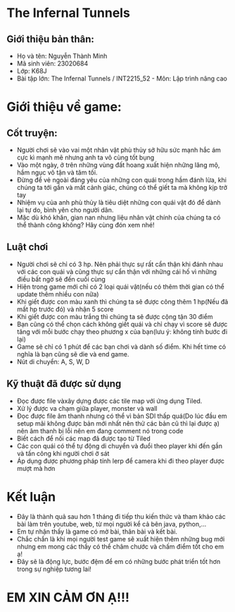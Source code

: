 # The Infernal Tunnels
## Giới thiệu bản thân:
- Họ và tên: Nguyễn Thành Minh
- Mã sinh viên: 23020684
- Lớp: K68J
- Bài tập lớn: The Infernal Tunnels / INT2215_52 - Môn: Lập trình nâng cao

# Giới thiệu về game:
## Cốt truyện:
- Người chơi sẽ vào vai một nhân vật phù thủy sở hữu sức mạnh hắc ám cực kì mạnh mẽ nhưng anh ta vô cùng tốt bụng
- Vào một ngày, ở trên những vùng đất hoang xuất hiện những lăng mộ, hầm ngục vô tận và tăm tối.
- Đừng để vẻ ngoài đáng yêu của những con quái trong hầm đánh lừa, khi chúng ta tới gần và mất cảnh giác, chúng có thể giết ta mà không kịp trở tay
- Nhiệm vụ của anh phù thủy là tiêu diệt những con quái vật đó để dành lại tự do, bình yên cho người dân.
- Mặc dù khó khăn, gian nan nhưng liệu nhân vật chính của chúng ta có thể thành công không? Hãy cùng đón xem nhé!

## Luật chơi
- Người chơi sẽ chỉ có 3 hp. Nên phải thực sự rất cẩn thận khi đánh nhau với các con quái và cũng thực sự cẩn thận với những cái hố vì những điều bất ngờ sẽ đến cuối cùng
- Hiện trong game mới chỉ có 2 loại quái vật(nếu có thêm thời gian có thể update thêm nhiều con nữa)
- Khi giết được con màu xanh thì chúng ta sẽ được công thêm 1 hp(Nếu đã mất hp trước đó) và nhận 5 score
- Khi giết được con màu trắng thì chúng ta sẽ được cộng tận 30 điểm
- Bạn cũng có thể chọn cách không giết quái và chỉ chạy vì score sẽ được tăng với mỗi bước chạy theo phương x của bạn(lưu ý: không tính bước đi lại)
- Game sẽ chỉ có 1 phút để các bạn chơi và dành số điểm. Khi hết time có nghĩa là bạn cũng sẽ die và end game.
- Nút di chuyển: A, S, W, D

## Kỹ thuật đã được sử dụng
- Đọc được file vàxây dựng được các tile map với ứng dụng Tiled.
- Xử lý được va chạm giữa player, monster và wall
- Đọc được file âm thanh nhưng có thể vì bản SDl thấp quá(Do lúc đầu em setup mãi không được bản mới nhất nên thử các bản cũ thì lại được ạ) nên âm thanh bị lỗi nên em đang comment nó trong code
- Biết cách để nối các map đã được tạo từ Tiled
- Các con quái có thể tự động di chuyển và đuổi theo player khi đến gần và tấn công khi người chơi ở sát
- Áp dụng được phương pháp tính lerp để camera khi đi theo player được mượt mà hơn

# Kết luận
- Đây là thành quả sau hơn 1 tháng đi tiếp thu kiến thức và tham khảo các bài làm trên youtube, web, từ mọi người kể cả bên java, python,...
- Em tự nhận thấy là game có mở bài, thân bài và kết bài.
- Chắc chắn là khi mọi người test game sẽ xuất hiện thêm những bug mới nhưng em mong các thầy có thể châm chước và chấm điểm tốt cho em ạ!
- Đây sẽ là động lực, bước đệm để em có những bước phát triển tốt hơn trong sự nghiệp tương lai!

# EM XIN CẢM ƠN Ạ!!!
